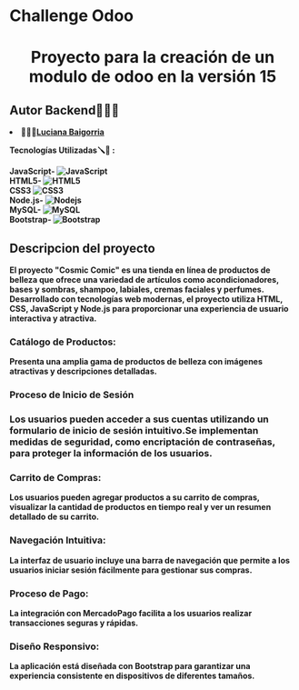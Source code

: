 # Challenge Odoo
<h1 align="center">Proyecto para la creación de un modulo de odoo en la versión 15</h1>


<h2> Autor 
    Backend👩🏽‍🔧</h2>
<li><b>👩🏻‍💻<a href="https://github.com/LucianaBaigorria">Luciana Baigorria</a></b></li>
 

<b>Tecnologías Utilizadas🪛🔧 :<b><br>

JavaScript-  ![JavaScript](https://img.shields.io/badge/-JavaScript-yellow?style=flat-circle&logo=javascript) <br>
HTML5-       ![HTML5](https://img.shields.io/badge/-HTML5-yellow?style=flat-circle&logo=html5)<br>
CSS3         ![CSS3](https://img.shields.io/badge/-CSS3-yellow?style=flat-circle&logo=css3)<br>
Node.js-     <img alt="Nodejs" src="https://img.shields.io/badge/-Nodejs-43853d?style=flat-square&logo=Node.js&logoColor=white" /> <br>
MySQL-       <img alt="MySQL" src="https://img.shields.io/badge/-MySQL-45b8d8?style=flat-square&logo=react&logoColor=white" /> <br>
Bootstrap-   <img alt="Bootstrap" src="https://img.shields.io/badge/-Bootstrap-DD0031?style=flat-square&logo=Bootstrap&logoColor=white" /> <br>




<h2>  Descripcion del proyecto  </h2>

El proyecto "Cosmic Comic" es una tienda en línea de productos de belleza que ofrece una variedad de artículos como acondicionadores, bases y sombras, shampoo, labiales, cremas faciales y perfumes. Desarrollado con tecnologías web modernas, el proyecto utiliza HTML, CSS, JavaScript y Node.js para proporcionar una experiencia de usuario interactiva y atractiva.


<h3>Catálogo de Productos:</h3> Presenta una amplia gama de productos de belleza con imágenes atractivas y descripciones detalladas.
<h3>Proceso de Inicio de Sesión<h3> Los usuarios pueden acceder a sus cuentas utilizando un formulario de inicio de sesión intuitivo.Se implementan medidas de seguridad, como encriptación de contraseñas, para proteger la información de los usuarios.
<h3>Carrito de Compras:</h3> Los usuarios pueden agregar productos a su carrito de compras, visualizar la cantidad de productos en tiempo real y ver un resumen detallado de su carrito.
<h3>Navegación Intuitiva:</h3> La interfaz de usuario incluye una barra de navegación que permite a los usuarios iniciar sesión fácilmente para gestionar sus compras.
<h3>Proceso de Pago:</h3> La integración con MercadoPago facilita a los usuarios realizar transacciones seguras y rápidas.
<h3>Diseño Responsivo:</h3> La aplicación está diseñada con Bootstrap para garantizar una experiencia consistente en dispositivos de diferentes tamaños.
